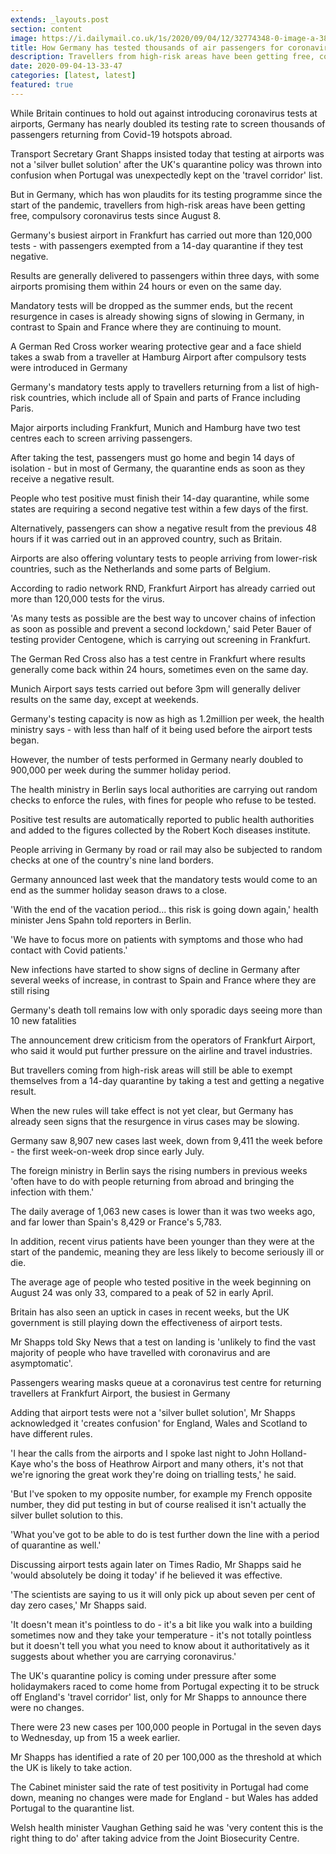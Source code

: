 ```yaml
---
extends: _layouts.post
section: content
image: https://i.dailymail.co.uk/1s/2020/09/04/12/32774348-0-image-a-38_1599219253257.jpg 
title: How Germany has tested thousands of air passengers for coronavirus 
description: Travellers from high-risk areas have been getting free, compulsory coronavirus tests at German airports (pictured at Hamburg Airport) since August 8. 
date: 2020-09-04-13-33-47 
categories: [latest, latest] 
featured: true 
--- 
```

While Britain continues to hold out against introducing coronavirus tests at airports, Germany has nearly doubled its testing rate to screen thousands of passengers returning from Covid-19 hotspots abroad.  

Transport Secretary Grant Shapps insisted today that testing at airports was not a 'silver bullet solution' after the UK's quarantine policy was thrown into confusion when Portugal was unexpectedly kept on the 'travel corridor' list. 

But in Germany, which has won plaudits for its testing programme since the start of the pandemic, travellers from high-risk areas have been getting free, compulsory coronavirus tests since August 8. 

Germany's busiest airport in Frankfurt has carried out more than 120,000 tests - with passengers exempted from a 14-day quarantine if they test negative.  

Results are generally delivered to passengers within three days, with some airports promising them within 24 hours or even on the same day. 

Mandatory tests will be dropped as the summer ends, but the recent resurgence in cases is already showing signs of slowing in Germany, in contrast to Spain and France where they are continuing to mount.  

A German Red Cross worker wearing protective gear and a face shield takes a swab from a traveller at Hamburg Airport after compulsory tests were introduced in Germany 

Germany's mandatory tests apply to travellers returning from a list of high-risk countries, which include all of Spain and parts of France including Paris. 

Major airports including Frankfurt, Munich and Hamburg have two test centres each to screen arriving passengers.     

After taking the test, passengers must go home and begin 14 days of isolation - but in most of Germany, the quarantine ends as soon as they receive a negative result. 

People who test positive must finish their 14-day quarantine, while some states are requiring a second negative test within a few days of the first.   

Alternatively, passengers can show a negative result from the previous 48 hours if it was carried out in an approved country, such as Britain.   

Airports are also offering voluntary tests to people arriving from lower-risk countries, such as the Netherlands and some parts of Belgium. 

According to radio network RND, Frankfurt Airport has already carried out more than 120,000 tests for the virus. 

'As many tests as possible are the best way to uncover chains of infection as soon as possible and prevent a second lockdown,' said Peter Bauer of testing provider Centogene, which is carrying out screening in Frankfurt. 

The German Red Cross also has a test centre in Frankfurt where results generally come back within 24 hours, sometimes even on the same day. 

Munich Airport says tests carried out before 3pm will generally deliver results on the same day, except at weekends.  

Germany's testing capacity is now as high as 1.2million per week, the health ministry says - with less than half of it being used before the airport tests began.

However, the number of tests performed in Germany nearly doubled to 900,000 per week during the summer holiday period.  

The health ministry in Berlin says local authorities are carrying out random checks to enforce the rules, with fines for people who refuse to be tested. 

Positive test results are automatically reported to public health authorities and added to the figures collected by the Robert Koch diseases institute. 

People arriving in Germany by road or rail may also be subjected to random checks at one of the country's nine land borders. 

Germany announced last week that the mandatory tests would come to an end as the summer holiday season draws to a close.  

'With the end of the vacation period... this risk is going down again,' health minister Jens Spahn told reporters in Berlin. 

'We have to focus more on patients with symptoms and those who had contact with Covid patients.' 

New infections have started to show signs of decline in Germany after several weeks of increase, in contrast to Spain and France where they are still rising 

Germany's death toll remains low with only sporadic days seeing more than 10 new fatalities 

The announcement drew criticism from the operators of Frankfurt Airport, who said it would put further pressure on the airline and travel industries. 

But travellers coming from high-risk areas will still be able to exempt themselves from a 14-day quarantine by taking a test and getting a negative result.  

When the new rules will take effect is not yet clear, but Germany has already seen signs that the resurgence in virus cases may be slowing.  

Germany saw 8,907 new cases last week, down from 9,411 the week before - the first week-on-week drop since early July.

The foreign ministry in Berlin says the rising numbers in previous weeks 'often have to do with people returning from abroad and bringing the infection with them.' 

The daily average of 1,063 new cases is lower than it was two weeks ago, and far lower than Spain's 8,429 or France's 5,783.  

In addition, recent virus patients have been younger than they were at the start of the pandemic, meaning they are less likely to become seriously ill or die.  

The average age of people who tested positive in the week beginning on August 24 was only 33, compared to a peak of 52 in early April. 

Britain has also seen an uptick in cases in recent weeks, but the UK government is still playing down the effectiveness of airport tests.  

Mr Shapps told Sky News that a test on landing is 'unlikely to find the vast majority of people who have travelled with coronavirus and are asymptomatic'.

Passengers wearing masks queue at a coronavirus test centre for returning travellers at Frankfurt Airport, the busiest in Germany 

Adding that airport tests were not a 'silver bullet solution', Mr Shapps acknowledged it 'creates confusion' for England, Wales and Scotland to have different rules. 

'I hear the calls from the airports and I spoke last night to John Holland-Kaye who's the boss of Heathrow Airport and many others, it's not that we're ignoring the great work they're doing on trialling tests,' he said.

'But I've spoken to my opposite number, for example my French opposite number, they did put testing in but of course realised it isn't actually the silver bullet solution to this.

'What you've got to be able to do is test further down the line with a period of quarantine as well.'   

Discussing airport tests again later on Times Radio, Mr Shapps said he 'would absolutely be doing it today' if he believed it was effective. 

'The scientists are saying to us it will only pick up about seven per cent of day zero cases,' Mr Shapps said. 

'It doesn't mean it's pointless to do - it's a bit like you walk into a building sometimes now and they take your temperature - it's not totally pointless but it doesn't tell you what you need to know about it authoritatively as it suggests about whether you are carrying coronavirus.'

The UK's quarantine policy is coming under pressure after some holidaymakers raced to come home from Portugal expecting it to be struck off England's 'travel corridor' list, only for Mr Shapps to announce there were no changes. 

There were 23 new cases per 100,000 people in Portugal in the seven days to Wednesday, up from 15 a week earlier. 

Mr Shapps has identified a rate of 20 per 100,000 as the threshold at which the UK is likely to take action. 

The Cabinet minister said the rate of test positivity in Portugal had come down, meaning no changes were made for England - but Wales has added Portugal to the quarantine list.  

Welsh health minister Vaughan Gething said he was 'very content this is the right thing to do' after taking advice from the Joint Biosecurity Centre.   

